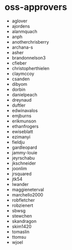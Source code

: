 # oss-approvers
* aglover
* ajordens
* alanmquach
* anph
* anotherchrisberry
* archana-s
* asher
* brandonnelson3
* cfieber
* christopherthielen
* claymccoy
* csanden
* dibyom
* dorbin
* danielpeach
* dreynaud
* duftler
* edwinavalos
* emjburns
* erikmunson
* ethanfrogers
* ewiseblatt
* ezimanyi
* fieldju
* gardleopard
* jammy-louie
* jeyrschabu
* jkschneider
* joonlim
* jrsquared
* jtk54
* lwander
* maggieneterval
* marchello2000
* robfletcher
* robzienert
* sbwsg
* stewchen
* skandragon
* skim1420
* tomaslin
* ttomsu
* wjoel
